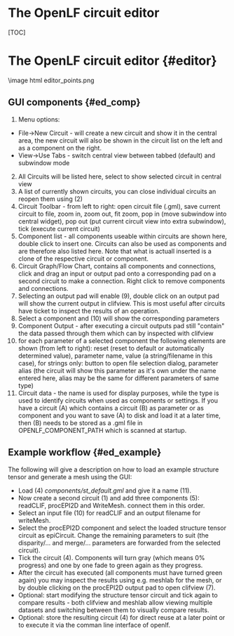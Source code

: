 The OpenLF circuit editor
========

[TOC]

# The OpenLF circuit editor {#editor}


\image html editor_points.png

## GUI components {#ed_comp}

1. Menu options:
  - File->New Circuit - will create a new circuit and show it in the central area, the new circuit will also be shown in the circuit list on the left and as a component on the right.
  - View->Use Tabs - switch central view between tabbed (default) and subwindow mode
2. All Circuits will be listed here, select to show selected circuit in central view
3. A list of currently shown circuits, you can close individual circuits an reopen them using (2)
4. Circuit Toolbar - from left to right: open circuit file (.gml), save current circuit to file, zoom in, zoom out, fit zoom, pop in (move subwindow into central widget), pop out (put current circuit view into extra subwindow), tick (execute current circuit)
5. Component list - all components useable within circuits are shown here, double click to insert one. Circuits can also be used as components and are therefore also listed here. Note that what is actuall inserted is a clone of the respective circuit or component.
6. Circuit Graph/Flow Chart, contains all components and connections, click and drag an input or output pad onto a corresponding pad on a second circuit to make a connection. Right click to remove components and connections.
7. Selecting an output pad will enable (9), double click on an output pad will show the current output in clifview. This is most useful after circuits have ticket to inspect the results of an operation.
8. Select a component and (10) will show the corresponding parameters
9. Component Output - after executing a circuit outputs pad still "contain" the data passed through them which can by inspected with clifview
10. for each parameter of a selected component the following elements are shown (from left to right): reset (reset to default or automatically determined value), parameter name, value (a string/filename in this case), for strings only: button to open file selection dialog, parameter alias (the circuit will show this parameter as it's own under the name entered here, alias may be the same for different parameters of same type)
11. Circuit data - the name is used for display purposes, while the type is used to identify circuits when used as components or settings. If you have a circuit (A) which contains a circuit (B) as parameter or as component and you want to save (A) to disk and load it at a later time, then (B) needs to be stored as a .gml file in OPENLF_COMPONENT_PATH which is scanned at startup.


## Example workflow {#ed_example}

The following will give a description on how to load an example structure tensor and generate a mesh using the GUI:
- Load (4) *components/st_default.gml* and give it a name (11).
- Now create a second circuit (1) and add three components (5): readCLIF, procEPI2D and WriteMesh. connect them in this order.
- Select an input file (10) for readCLIF and an output filename for writeMesh.
- Select the procEPI2D component and select the loaded structure tensor circuit as epiCircuit. Change the remaining parameters to suit (the disparity/... and merge/... parameters are forwarded from the selected circuit).
- Tick the circuit (4). Components will turn gray (which means 0% progress) and one by one fade to green again as they progress.
- After the circuit has executed (all components must have turned green again) you may inspect the results using e.g. meshlab for the mesh, or by double clicking on the procEPI2D output pad to open clifview (7).
- Optional: start modifying the structure tensor circuit and tick again to compare results - both clifview and meshlab allow viewing multiple datasets and switching between them to visually compare results.
- Optional: store the resulting circuit (4) for direct reuse at a later point or to execute it via the comman line interface of openlf.